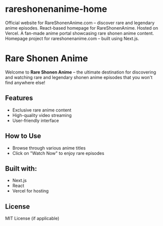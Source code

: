 # rareshonenanime-home
Official website for RareShonenAnime.com – discover rare and legendary anime episodes.  React-based homepage for RareShonenAnime. Hosted on Vercel.  A fan-made anime portal showcasing rare shonen anime content.  Homepage project for rareshonenanime.com – built using Next.js.  
# Rare Shonen Anime

Welcome to **Rare Shonen Anime** – the ultimate destination for discovering and watching rare and legendary shonen anime episodes that you won't find anywhere else!

## Features
- Exclusive rare anime content
- High-quality video streaming
- User-friendly interface

## How to Use
- Browse through various anime titles
- Click on "Watch Now" to enjoy rare episodes

## Built with:
- Next.js
- React
- Vercel for hosting

## License
MIT License (if applicable)
